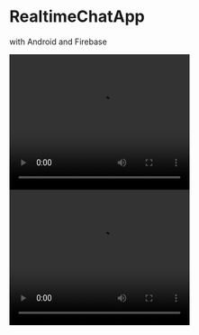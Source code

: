 # RealtimeChatApp
with Android and Firebase

<video src="https://github.com/EylemGokdemir05/RealtimeChatApp/blob/master/ChatApp/app/src/main/res/drawable/chateylem.mp4" type="video/mp4" width="320" height="240" controls>
</video>
<video src="https://github.com/EylemGokdemir05/RealtimeChatApp/blob/master/ChatApp/app/src/main/res/drawable/chatanybody.mp4" type="video/mp4"  width="320" height="240" controls>
</video>
